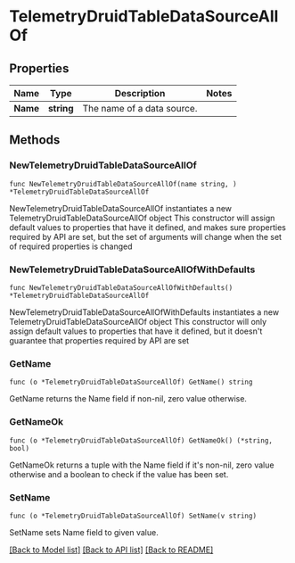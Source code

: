 # TelemetryDruidTableDataSourceAllOf

## Properties

Name | Type | Description | Notes
------------ | ------------- | ------------- | -------------
**Name** | **string** | The name of a data source. | 

## Methods

### NewTelemetryDruidTableDataSourceAllOf

`func NewTelemetryDruidTableDataSourceAllOf(name string, ) *TelemetryDruidTableDataSourceAllOf`

NewTelemetryDruidTableDataSourceAllOf instantiates a new TelemetryDruidTableDataSourceAllOf object
This constructor will assign default values to properties that have it defined,
and makes sure properties required by API are set, but the set of arguments
will change when the set of required properties is changed

### NewTelemetryDruidTableDataSourceAllOfWithDefaults

`func NewTelemetryDruidTableDataSourceAllOfWithDefaults() *TelemetryDruidTableDataSourceAllOf`

NewTelemetryDruidTableDataSourceAllOfWithDefaults instantiates a new TelemetryDruidTableDataSourceAllOf object
This constructor will only assign default values to properties that have it defined,
but it doesn't guarantee that properties required by API are set

### GetName

`func (o *TelemetryDruidTableDataSourceAllOf) GetName() string`

GetName returns the Name field if non-nil, zero value otherwise.

### GetNameOk

`func (o *TelemetryDruidTableDataSourceAllOf) GetNameOk() (*string, bool)`

GetNameOk returns a tuple with the Name field if it's non-nil, zero value otherwise
and a boolean to check if the value has been set.

### SetName

`func (o *TelemetryDruidTableDataSourceAllOf) SetName(v string)`

SetName sets Name field to given value.



[[Back to Model list]](../README.md#documentation-for-models) [[Back to API list]](../README.md#documentation-for-api-endpoints) [[Back to README]](../README.md)


